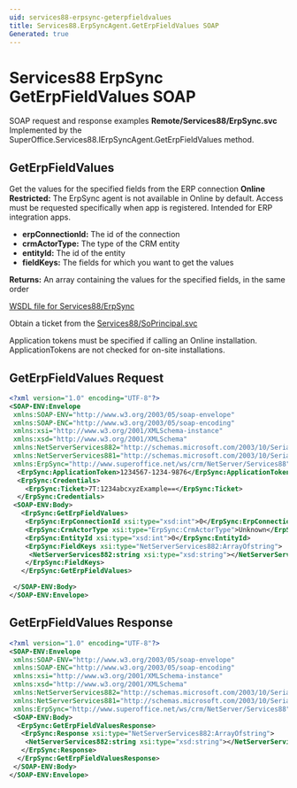```yaml
---
uid: services88-erpsync-geterpfieldvalues
title: Services88.ErpSyncAgent.GetErpFieldValues SOAP
Generated: true
---
```


# Services88 ErpSync GetErpFieldValues SOAP

SOAP request and response examples **Remote/Services88/ErpSync.svc**
Implemented by the <see cref="M:SuperOffice.Services88.IErpSyncAgent.GetErpFieldValues">SuperOffice.Services88.IErpSyncAgent.GetErpFieldValues</see> method.

## GetErpFieldValues

Get the values for the specified fields from the ERP connection
<para /><b>Online Restricted:</b> The ErpSync agent is not available in Online by default. Access must be requested specifically when app is registered. Intended for ERP integration apps.

* **erpConnectionId:** The id of the connection
* **crmActorType:** The type of the CRM entity
* **entityId:** The id of the entity
* **fieldKeys:** The fields for which you want to get the values

**Returns:** An array containing the values for the specified fields, in the same order


[WSDL file for Services88/ErpSync](../Services88-ErpSync.md)

Obtain a ticket from the [Services88/SoPrincipal.svc](../SoPrincipal/SoPrincipal.md)

Application tokens must be specified if calling an Online installation. ApplicationTokens are not checked for on-site installations.

## GetErpFieldValues Request

```xml
<?xml version="1.0" encoding="UTF-8"?>
<SOAP-ENV:Envelope
 xmlns:SOAP-ENV="http://www.w3.org/2003/05/soap-envelope"
 xmlns:SOAP-ENC="http://www.w3.org/2003/05/soap-encoding"
 xmlns:xsi="http://www.w3.org/2001/XMLSchema-instance"
 xmlns:xsd="http://www.w3.org/2001/XMLSchema"
 xmlns:NetServerServices882="http://schemas.microsoft.com/2003/10/Serialization/Arrays"
 xmlns:NetServerServices881="http://schemas.microsoft.com/2003/10/Serialization/"
 xmlns:ErpSync="http://www.superoffice.net/ws/crm/NetServer/Services88">
  <ErpSync:ApplicationToken>1234567-1234-9876</ErpSync:ApplicationToken>
  <ErpSync:Credentials>
    <ErpSync:Ticket>7T:1234abcxyzExample==</ErpSync:Ticket>
  </ErpSync:Credentials>
 <SOAP-ENV:Body>
   <ErpSync:GetErpFieldValues>
    <ErpSync:ErpConnectionId xsi:type="xsd:int">0</ErpSync:ErpConnectionId>
    <ErpSync:CrmActorType xsi:type="ErpSync:CrmActorType">Unknown</ErpSync:CrmActorType>
    <ErpSync:EntityId xsi:type="xsd:int">0</ErpSync:EntityId>
    <ErpSync:FieldKeys xsi:type="NetServerServices882:ArrayOfstring">
     <NetServerServices882:string xsi:type="xsd:string"></NetServerServices882:string>
    </ErpSync:FieldKeys>
   </ErpSync:GetErpFieldValues>

 </SOAP-ENV:Body>
</SOAP-ENV:Envelope>

```


## GetErpFieldValues Response

```xml
<?xml version="1.0" encoding="UTF-8"?>
<SOAP-ENV:Envelope
 xmlns:SOAP-ENV="http://www.w3.org/2003/05/soap-envelope"
 xmlns:SOAP-ENC="http://www.w3.org/2003/05/soap-encoding"
 xmlns:xsi="http://www.w3.org/2001/XMLSchema-instance"
 xmlns:xsd="http://www.w3.org/2001/XMLSchema"
 xmlns:NetServerServices882="http://schemas.microsoft.com/2003/10/Serialization/Arrays"
 xmlns:NetServerServices881="http://schemas.microsoft.com/2003/10/Serialization/"
 xmlns:ErpSync="http://www.superoffice.net/ws/crm/NetServer/Services88">
 <SOAP-ENV:Body>
  <ErpSync:GetErpFieldValuesResponse>
   <ErpSync:Response xsi:type="NetServerServices882:ArrayOfstring">
    <NetServerServices882:string xsi:type="xsd:string"></NetServerServices882:string>
   </ErpSync:Response>
  </ErpSync:GetErpFieldValuesResponse>
 </SOAP-ENV:Body>
</SOAP-ENV:Envelope>

```

